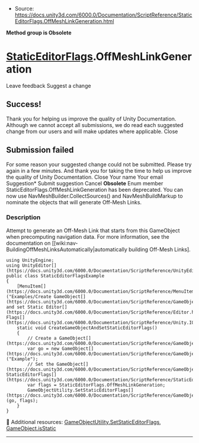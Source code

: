 * Source: https://docs.unity3d.com/6000.0/Documentation/ScriptReference/StaticEditorFlags.OffMeshLinkGeneration.html

**Method group is Obsolete**   

#  [StaticEditorFlags](https://docs.unity3d.com/6000.0/Documentation/ScriptReference/StaticEditorFlags.html).OffMeshLinkGeneration
Leave feedback
Suggest a change
## Success!
Thank you for helping us improve the quality of Unity Documentation. Although we cannot accept all submissions, we do read each suggested change from our users and will make updates where applicable.
Close
## Submission failed
For some reason your suggested change could not be submitted. Please <a>try again</a> in a few minutes. And thank you for taking the time to help us improve the quality of Unity Documentation.
Close
Your name Your email Suggestion* Submit suggestion
Cancel
**Obsolete** Enum member StaticEditorFlags.OffMeshLinkGeneration has been deprecated. You can now use NavMeshBuilder.CollectSources() and NavMeshBuildMarkup to nominate the objects that will generate Off-Mesh Links.
### Description
Attempt to generate an Off-Mesh Link that starts from this GameObject when precomputing navigation data.
For more information, see the documentation on [[wiki:nav-BuildingOffMeshLinksAutomatically|automatically building Off-Mesh Links].
```
using UnityEngine;
using UnityEditor[](https://docs.unity3d.com/6000.0/Documentation/ScriptReference/UnityEditor.html);
public class StaticEditorFlagsExample
{
    [MenuItem[](https://docs.unity3d.com/6000.0/Documentation/ScriptReference/MenuItem.html)("Examples/Create GameObject[](https://docs.unity3d.com/6000.0/Documentation/ScriptReference/GameObject.html) and set Static Editor[](https://docs.unity3d.com/6000.0/Documentation/ScriptReference/Editor.html) Flags[](https://docs.unity3d.com/6000.0/Documentation/ScriptReference/Unity.IO.LowLevel.Unsafe.AsyncReadManagerMetrics.Flags.html)")]
    static void CreateGameObjectAndSetStaticEditorFlags()
    {
        // Create a GameObject[](https://docs.unity3d.com/6000.0/Documentation/ScriptReference/GameObject.html)
        var go = new GameObject[](https://docs.unity3d.com/6000.0/Documentation/ScriptReference/GameObject.html)("Example");
        // Set the GameObject[](https://docs.unity3d.com/6000.0/Documentation/ScriptReference/GameObject.html)'s StaticEditorFlags[](https://docs.unity3d.com/6000.0/Documentation/ScriptReference/StaticEditorFlags.html)
        var flags = StaticEditorFlags.OffMeshLinkGeneration;
        GameObjectUtility.SetStaticEditorFlags[](https://docs.unity3d.com/6000.0/Documentation/ScriptReference/GameObjectUtility.SetStaticEditorFlags.html)(go, flags);
    }
}

```

Additional resources: [GameObjectUtility.SetStaticEditorFlags](https://docs.unity3d.com/6000.0/Documentation/ScriptReference/GameObjectUtility.SetStaticEditorFlags.html), [GameObject.isStatic](https://docs.unity3d.com/6000.0/Documentation/ScriptReference/GameObject-isStatic.html)
* * *
